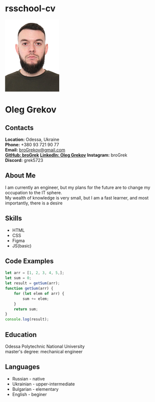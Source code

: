 
# rsschool-cv

![avatar](img/foto.jpg)

# Oleg Grekov

## Contacts

**Location:** Odessa, Ukraine  
**Phone:** +380 93 721 90 77  
**Email:** [broGrekov@gmail.com](broGrekov@gmail.com)  
**[GitHub: broGrek](https://github.com/broGrek)**
**[LinkedIn: Oleg Grekov](https://www.linkedin.com/in/oleg-grekov-b29364269)**
**Instagram:** broGrek  
**Discord:** grek5723  

## About Me

I am currently an engineer, but my plans for the future are to change my occupation to the IT sphere.  
My wealth of knowledge is very small, but I am a fast learner, and most importantly, there is a desire  

## Skills

+ HTML  
+ CSS  
+ Figma  
+ JS(basic)  

## Code Examples

```JavaScript
let arr = [1, 2, 3, 4, 5,];  
let sum = 0;  
let result = getSum(arr);  
function getSum(arr) {  
    for (let elem of arr) {  
        sum += elem;  
    }  
    return sum;  
}  
console.log(result);
```

## Education

Odessа Polytechnic National University  
master's degree: mechanical engineer  

## Languages

+ Russian - native  
+ Ukrainian - upper-intermediate  
+ Bulgarian - elementary  
+ English - beginer

